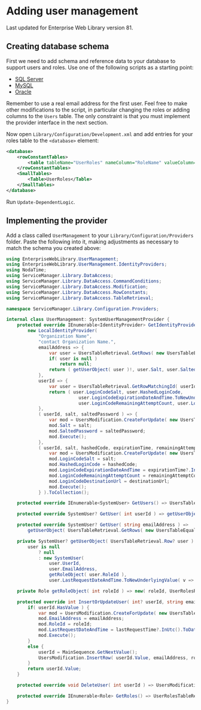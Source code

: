 # Adding user management

Last updated for Enterprise Web Library version 81.


## Creating database schema

First we need to add schema and reference data to your database to support users and roles. Use one of the following scripts as a starting point:

*	[SQL Server](UserManagementSupplements/DatabaseScripts.md#sql-server)
*	[MySQL](UserManagementSupplements/DatabaseScripts.md#mysql)
*	[Oracle](UserManagementSupplements/DatabaseScripts.md#oracle)

Remember to use a real email address for the first user. Feel free to make other modifications to the script, in particular changing the roles or adding columns to the `Users` table. The only constraint is that you must implement the provider interface in the next section.

Now open `Library/Configuration/Development.xml` and add entries for your roles table to the `<database>` element:

```XML
<database>
	<rowConstantTables>
		<table tableName="UserRoles" nameColumn="RoleName" valueColumn="UserRoleId" />
	</rowConstantTables>
	<SmallTables>
		<Table>UserRoles</Table>
	</SmallTables>
</database>
```

Run `Update-DependentLogic`.


## Implementing the provider

Add a class called `UserManagement` to your `Library/Configuration/Providers` folder. Paste the following into it, making adjustments as necessary to match the schema you created above:

```C#
using EnterpriseWebLibrary.UserManagement;
using EnterpriseWebLibrary.UserManagement.IdentityProviders;
using NodaTime;
using ServiceManager.Library.DataAccess;
using ServiceManager.Library.DataAccess.CommandConditions;
using ServiceManager.Library.DataAccess.Modification;
using ServiceManager.Library.DataAccess.RowConstants;
using ServiceManager.Library.DataAccess.TableRetrieval;

namespace ServiceManager.Library.Configuration.Providers;

internal class UserManagement: SystemUserManagementProvider {
	protected override IEnumerable<IdentityProvider> GetIdentityProviders() =>
		new LocalIdentityProvider(
			"Organization Name",
			"contact Organization Name.",
			emailAddress => {
				var user = UsersTableRetrieval.GetRows( new UsersTableEqualityConditions.EmailAddress( emailAddress ) ).SingleOrDefault();
				if( user is null )
					return null;
				return ( getUserObject( user )!, user.Salt, user.SaltedPassword );
			},
			userId => {
				var user = UsersTableRetrieval.GetRowMatchingId( userId );
				return ( user.LoginCodeSalt, user.HashedLoginCode,
					       user.LoginCodeExpirationDateAndTime.ToNewUnderlyingValue( v => LocalDateTime.FromDateTime( v ).InUtc().ToInstant() ),
					       user.LoginCodeRemainingAttemptCount, user.LoginCodeDestinationUrl );
			},
			( userId, salt, saltedPassword ) => {
				var mod = UsersModification.CreateForUpdate( new UsersTableEqualityConditions.UserId( userId ) );
				mod.Salt = salt;
				mod.SaltedPassword = saltedPassword;
				mod.Execute();
			},
			( userId, salt, hashedCode, expirationTime, remainingAttemptCount, destinationUrl ) => {
				var mod = UsersModification.CreateForUpdate( new UsersTableEqualityConditions.UserId( userId ) );
				mod.LoginCodeSalt = salt;
				mod.HashedLoginCode = hashedCode;
				mod.LoginCodeExpirationDateAndTime = expirationTime?.InUtc().ToDateTimeUnspecified();
				mod.LoginCodeRemainingAttemptCount = remainingAttemptCount;
				mod.LoginCodeDestinationUrl = destinationUrl;
				mod.Execute();
			} ).ToCollection();

	protected override IEnumerable<SystemUser> GetUsers() => UsersTableRetrieval.GetRows().OrderBy( i => i.EmailAddress ).Select( getUserObject )!;

	protected override SystemUser? GetUser( int userId ) => getUserObject( UsersTableRetrieval.GetRowMatchingId( userId, returnNullIfNoMatch: true ) );

	protected override SystemUser? GetUser( string emailAddress ) =>
		getUserObject( UsersTableRetrieval.GetRows( new UsersTableEqualityConditions.EmailAddress( emailAddress ) ).SingleOrDefault() );

	private SystemUser? getUserObject( UsersTableRetrieval.Row? user ) =>
		user is null
			? null
			: new SystemUser(
				user.UserId,
				user.EmailAddress,
				getRoleObject( user.RoleId ),
				user.LastRequestDateAndTime.ToNewUnderlyingValue( v => LocalDateTime.FromDateTime( v ).InUtc().ToInstant() ) );

	private Role getRoleObject( int roleId ) => new( roleId, UserRolesRows.GetNameFromValue( roleId ), roleId == UserRolesRows.Administrator, false );

	protected override int InsertOrUpdateUser( int? userId, string emailAddress, int roleId, Instant? lastRequestTime ) {
		if( userId.HasValue ) {
			var mod = UsersModification.CreateForUpdate( new UsersTableEqualityConditions.UserId( userId.Value ) );
			mod.EmailAddress = emailAddress;
			mod.RoleId = roleId;
			mod.LastRequestDateAndTime = lastRequestTime?.InUtc().ToDateTimeUnspecified();
			mod.Execute();
		}
		else {
			userId = MainSequence.GetNextValue();
			UsersModification.InsertRow( userId.Value, emailAddress, roleId, lastRequestTime?.InUtc().ToDateTimeUnspecified(), 0, null, null, null, null, null, "" );
		}
		return userId.Value;
	}

	protected override void DeleteUser( int userId ) => UsersModification.DeleteRows( new UsersTableEqualityConditions.UserId( userId ) );

	protected override IEnumerable<Role> GetRoles() => UserRolesTableRetrieval.GetAllRows().Select( i => getRoleObject( i.UserRoleId ) );
}
```